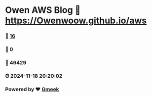 # Owen AWS Blog :link: https://Owenwoow.github.io/aws 
### :page_facing_up: [16](https://Owenwoow.github.io/aws/tag.html) 
### :speech_balloon: 0 
### :hibiscus: 46429 
### :alarm_clock: 2024-11-18 20:20:02 
### Powered by :heart: [Gmeek](https://github.com/Meekdai/Gmeek)
